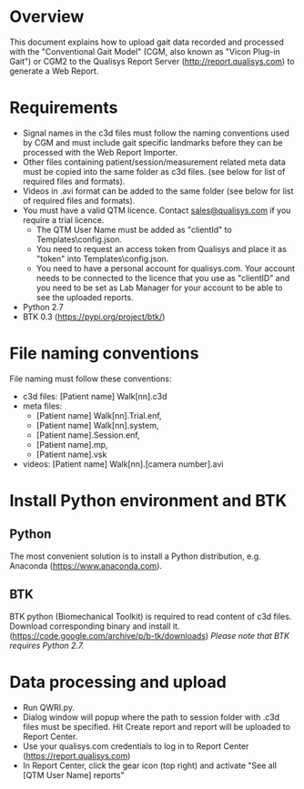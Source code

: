 # Overview

This document explains how to upload gait data recorded and processed with the "Conventional Gait Model" (CGM, also known as "Vicon Plug-in Gait") or CGM2 to the Qualisys Report Server (http://report.qualisys.com) to generate a Web Report. 

# Requirements
- Signal names in the c3d files must follow the naming conventions used by CGM and must include gait specific landmarks before they can be processed with the Web Report Importer.
- Other files containing patient/session/measurement related meta data must be copied into the same folder as c3d files. (see below for list of required files and formats).
- Videos in .avi format can be added to the same folder (see below for list of required files and formats).
- You must have a valid QTM licence. Contact sales@qualisys.com if you require a trial licence.
    - The QTM User Name must be added as "clientId" to Templates\config.json. 
    - You need to request an access token from Qualisys and place it as "token" into Templates\config.json.
    - You need to have a personal account for qualisys.com. Your account needs to be connected to the licence that you use as "clientID" and you need to be set as Lab Manager for your account to be able to see the uploaded reports.
- Python 2.7
- BTK 0.3 (https://pypi.org/project/btk/)

# File naming conventions
File naming must follow these conventions:
- c3d files: [Patient name] Walk[nn].c3d
- meta files: 
    - [Patient name] Walk[nn].Trial.enf,
    - [Patient name] Walk[nn].system,
    - [Patient name].Session.enf,
    - [Patient name].mp,
    - [Patient name].vsk
- videos: [Patient name] Walk[nn].[camera number].avi

# Install Python environment and BTK
## Python
The most convenient solution is to install a Python distribution, e.g. Anaconda (https://www.anaconda.com). 

## BTK
BTK python (Biomechanical Toolkit) is required to read content of c3d files. Download corresponding binary and install it. (https://code.google.com/archive/p/b-tk/downloads)
*Please note that BTK requires Python 2.7.*

# Data processing and upload
- Run QWRI.py.
- Dialog window will popup where the path to session folder with .c3d files must be specified. Hit Create report and report will be uploaded to Report Center.
- Use your qualisys.com credentials to log in to Report Center (https://report.qualisys.com)
- In Report Center, click the gear icon (top right) and activate "See all [QTM User Name] reports"
